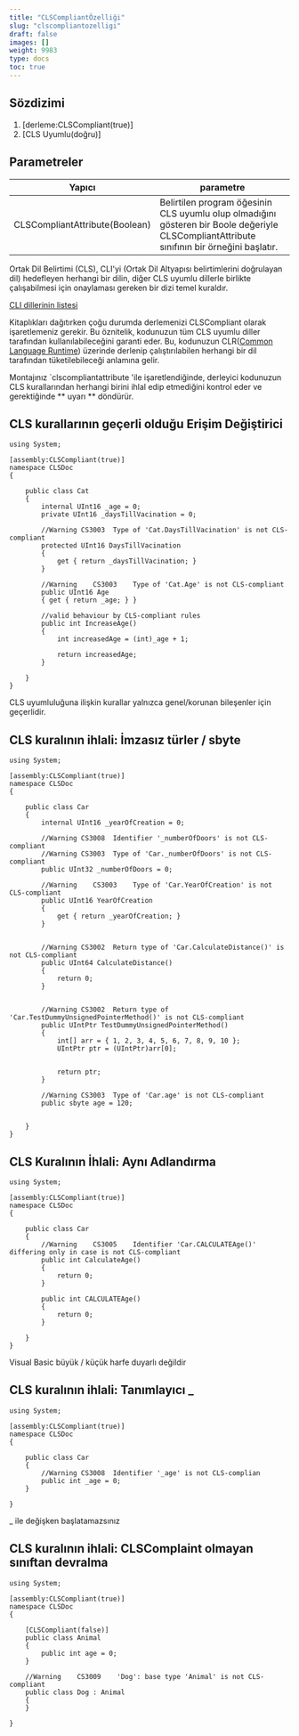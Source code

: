 ```yaml
---
title: "CLSCompliantÖzelliği"
slug: "clscompliantozelligi"
draft: false
images: []
weight: 9983
type: docs
toc: true
---
```


## Sözdizimi
1. [derleme:CLSCompliant(true)]
2. [CLS Uyumlu(doğru)]

## Parametreler
| Yapıcı| parametre|
| ------ | ------ |
| CLSCompliantAttribute(Boolean)| Belirtilen program öğesinin CLS uyumlu olup olmadığını gösteren bir Boole değeriyle CLSCompliantAttribute sınıfının bir örneğini başlatır.|

Ortak Dil Belirtimi (CLS), CLI'yi (Ortak Dil Altyapısı belirtimlerini doğrulayan dil) hedefleyen herhangi bir dilin, diğer CLS uyumlu dillerle birlikte çalışabilmesi için onaylaması gereken bir dizi temel kuraldır.

[CLI dillerinin listesi][1]


[1]: https://en.wikipedia.org/wiki/List_of_CLI_languages

Kitaplıkları dağıtırken çoğu durumda derlemenizi CLSCompliant olarak işaretlemeniz gerekir. Bu öznitelik, kodunuzun tüm CLS uyumlu diller tarafından kullanılabileceğini garanti eder. Bu, kodunuzun CLR([Common Language Runtime][1]) üzerinde derlenip çalıştırılabilen herhangi bir dil tarafından tüketilebileceği anlamına gelir.

Montajınız `clscompliantattribute 'ile işaretlendiğinde, derleyici kodunuzun CLS kurallarından herhangi birini ihlal edip etmediğini kontrol eder ve gerektiğinde ** uyarı ** döndürür.



[1]: https://msdn.microsoft.com/en-us/library/8bs2ecf4(v=vs.110).aspx

## CLS kurallarının geçerli olduğu Erişim Değiştirici
    using System;
    
    [assembly:CLSCompliant(true)]
    namespace CLSDoc
    {
       
        public class Cat
        {
            internal UInt16 _age = 0;
            private UInt16 _daysTillVacination = 0;
    
            //Warning CS3003  Type of 'Cat.DaysTillVacination' is not CLS-compliant
            protected UInt16 DaysTillVacination
            {
                get { return _daysTillVacination; }
            }
    
            //Warning    CS3003    Type of 'Cat.Age' is not CLS-compliant
            public UInt16 Age
            { get { return _age; } }

            //valid behaviour by CLS-compliant rules
            public int IncreaseAge()
            {
                int increasedAge = (int)_age + 1;
               
                return increasedAge;
            }
    
        }
    }
    
CLS uyumluluğuna ilişkin kurallar yalnızca genel/korunan bileşenler için geçerlidir.


## CLS kuralının ihlali: İmzasız türler / sbyte
    using System;
    
    [assembly:CLSCompliant(true)]
    namespace CLSDoc
    {
       
        public class Car
        {
            internal UInt16 _yearOfCreation = 0;
    
            //Warning CS3008  Identifier '_numberOfDoors' is not CLS-compliant 
            //Warning CS3003  Type of 'Car._numberOfDoors' is not CLS-compliant 
            public UInt32 _numberOfDoors = 0;
    
            //Warning    CS3003    Type of 'Car.YearOfCreation' is not CLS-compliant
            public UInt16 YearOfCreation
            {
                get { return _yearOfCreation; }
            }
    
    
            //Warning CS3002  Return type of 'Car.CalculateDistance()' is not CLS-compliant
            public UInt64 CalculateDistance()
            {
                return 0;
            }
    
            
            //Warning CS3002  Return type of 'Car.TestDummyUnsignedPointerMethod()' is not CLS-compliant 
            public UIntPtr TestDummyUnsignedPointerMethod()
            {
                int[] arr = { 1, 2, 3, 4, 5, 6, 7, 8, 9, 10 };
                UIntPtr ptr = (UIntPtr)arr[0];
    
                
                return ptr;
            }

            //Warning CS3003  Type of 'Car.age' is not CLS-compliant 
            public sbyte age = 120;
    
    
        }
    }



## CLS Kuralının İhlali: Aynı Adlandırma
    using System;
    
    [assembly:CLSCompliant(true)]
    namespace CLSDoc
    {
       
        public class Car
        {
            //Warning    CS3005    Identifier 'Car.CALCULATEAge()' differing only in case is not CLS-compliant
            public int CalculateAge()
            {
                return 0;
            }
    
            public int CALCULATEAge()
            {
                return 0;
            }
    
        }
    }

Visual Basic büyük / küçük harfe duyarlı değildir

## CLS kuralının ihlali: Tanımlayıcı _
    using System;
    
    [assembly:CLSCompliant(true)]
    namespace CLSDoc
    {
       
        public class Car
        {
            //Warning CS3008  Identifier '_age' is not CLS-complian    
            public int _age = 0;    
        }
    
    }


_ ile değişken başlatamazsınız


## CLS kuralının ihlali: CLSComplaint olmayan sınıftan devralma
    using System;
    
    [assembly:CLSCompliant(true)]
    namespace CLSDoc
    {
    
        [CLSCompliant(false)]
        public class Animal
        {
            public int age = 0;
        }
      
        //Warning    CS3009    'Dog': base type 'Animal' is not CLS-compliant
        public class Dog : Animal
        {
        }
    
    }



